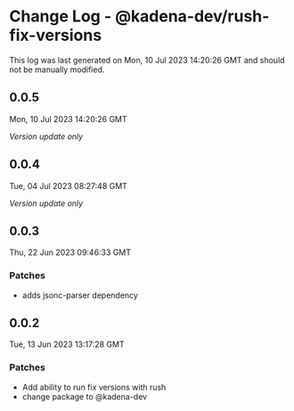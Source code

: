 # Change Log - @kadena-dev/rush-fix-versions

This log was last generated on Mon, 10 Jul 2023 14:20:26 GMT and should not be manually modified.

## 0.0.5
Mon, 10 Jul 2023 14:20:26 GMT

_Version update only_

## 0.0.4
Tue, 04 Jul 2023 08:27:48 GMT

_Version update only_

## 0.0.3
Thu, 22 Jun 2023 09:46:33 GMT

### Patches

- adds jsonc-parser dependency

## 0.0.2
Tue, 13 Jun 2023 13:17:28 GMT

### Patches

- Add ability to run fix versions with rush
- change package to @kadena-dev

